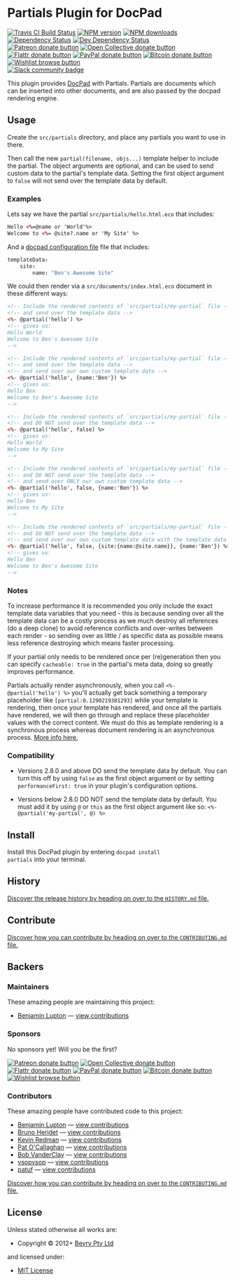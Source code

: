 <!-- TITLE/ -->

<h1>Partials Plugin for DocPad</h1>

<!-- /TITLE -->


<!-- BADGES/ -->

<span class="badge-travisci"><a href="http://travis-ci.org/docpad/docpad-plugin-partials" title="Check this project's build status on TravisCI"><img src="https://img.shields.io/travis/docpad/docpad-plugin-partials/master.svg" alt="Travis CI Build Status" /></a></span>
<span class="badge-npmversion"><a href="https://npmjs.org/package/docpad-plugin-partials" title="View this project on NPM"><img src="https://img.shields.io/npm/v/docpad-plugin-partials.svg" alt="NPM version" /></a></span>
<span class="badge-npmdownloads"><a href="https://npmjs.org/package/docpad-plugin-partials" title="View this project on NPM"><img src="https://img.shields.io/npm/dm/docpad-plugin-partials.svg" alt="NPM downloads" /></a></span>
<span class="badge-daviddm"><a href="https://david-dm.org/docpad/docpad-plugin-partials" title="View the status of this project's dependencies on DavidDM"><img src="https://img.shields.io/david/docpad/docpad-plugin-partials.svg" alt="Dependency Status" /></a></span>
<span class="badge-daviddmdev"><a href="https://david-dm.org/docpad/docpad-plugin-partials#info=devDependencies" title="View the status of this project's development dependencies on DavidDM"><img src="https://img.shields.io/david/dev/docpad/docpad-plugin-partials.svg" alt="Dev Dependency Status" /></a></span>
<br class="badge-separator" />
<span class="badge-patreon"><a href="https://patreon.com/bevry" title="Donate to this project using Patreon"><img src="https://img.shields.io/badge/patreon-donate-yellow.svg" alt="Patreon donate button" /></a></span>
<span class="badge-opencollective"><a href="https://opencollective.com/bevry" title="Donate to this project using Open Collective"><img src="https://img.shields.io/badge/open%20collective-donate-yellow.svg" alt="Open Collective donate button" /></a></span>
<span class="badge-flattr"><a href="https://flattr.com/profile/balupton" title="Donate to this project using Flattr"><img src="https://img.shields.io/badge/flattr-donate-yellow.svg" alt="Flattr donate button" /></a></span>
<span class="badge-paypal"><a href="https://bevry.me/paypal" title="Donate to this project using Paypal"><img src="https://img.shields.io/badge/paypal-donate-yellow.svg" alt="PayPal donate button" /></a></span>
<span class="badge-bitcoin"><a href="https://bevry.me/bitcoin" title="Donate once-off to this project using Bitcoin"><img src="https://img.shields.io/badge/bitcoin-donate-yellow.svg" alt="Bitcoin donate button" /></a></span>
<span class="badge-wishlist"><a href="https://bevry.me/wishlist" title="Buy an item on our wishlist for us"><img src="https://img.shields.io/badge/wishlist-donate-yellow.svg" alt="Wishlist browse button" /></a></span>
<br class="badge-separator" />
<span class="badge-slackin"><a href="https://slack.bevry.me" title="Join this project's slack community"><img src="https://slack.bevry.me/badge.svg" alt="Slack community badge" /></a></span>

<!-- /BADGES -->


This plugin provides [DocPad](https://docpad.org) with Partials. Partials are documents which can be inserted into other documents, and are also passed by the docpad rendering engine.





## Usage

Create the `src/partials` directory, and place any partials you want to use in there.

Then call the new `partial(filename, objs...)` template helper to include the partial. The object arguments are optional, and can be used to send custom data to the partial's template data. Setting the first object argument to `false` will not send over the template data by default.


### Examples

Lets say we have the partial `src/partials/hello.html.eco` that includes:

``` html
Hello <%=@name or 'World'%>
Welcome to <%= @site?.name or 'My Site' %>
```

And a [docpad configuration file](http://docpad.org) file that includes:

``` coffee
templateData:
	site:
		name: "Ben's Awesome Site"
```

We could then render via a `src/documents/index.html.eco` document in these different ways:

``` html
<!-- Include the rendered contents of `src/partials/my-partial` file -->
<!-- and send over the template data -->
<%- @partial('hello') %>
<!-- gives us:
Hello World
Welcome to Ben's Awesome Site
-->

<!-- Include the rendered contents of `src/partials/my-partial` file -->
<!-- and send over the template data -->
<!-- and send over our own custom template data -->
<%- @partial('hello', {name:'Ben'}) %>
<!-- gives us:
Hello Ben
Welcome to Ben's Awesome Site
-->

<!-- Include the rendered contents of `src/partials/my-partial` file -->
<!-- and DO NOT send over the template data -->
<%- @partial('hello', false) %>
<!-- gives us:
Hello World
Welcome to My Site
-->

<!-- Include the rendered contents of `src/partials/my-partial` file -->
<!-- and DO NOT send over the template data -->
<!-- and send over ONLY our own custom template data -->
<%- @partial('hello', false, {name:'Ben'}) %>
<!-- gives us:
Hello Ben
Welcome to My Site
-->

<!-- Include the rendered contents of `src/partials/my-partial` file -->
<!-- and DO NOT send over the template data -->
<!-- and send over our own custom template data with the template data site property -->
<%- @partial('hello', false, {site:{name:@site.name}}, {name:'Ben'}) %>
<!-- gives us:
Hello Ben
Welcome to Ben's Awesome Site
-->
```


### Notes

To increase performance it is recommended you only include the exact template data variables that you need - this is because sending over all the template data can be a costly process as we much destroy all references (do a deep clone) to avoid reference conflicts and over-writes between each render - so sending over as little / as specific data as possible means less reference destroying which means faster processing.

If your partial only needs to be rendered once per (re)generation then you can specify `cacheable: true` in the partial's meta data, doing so greatly improves performance.

Partials actually render asynchronously, when you call `<%- @partial('hello') %>` you'll actually get back something a temporary placeholder like `[partial:0.1290219301293]` while your template is rendering, then once your template has rendered, and once all the partials have rendered, we will then go through and replace these placeholder values with the correct content. We must do this as template rendering is a synchronous process whereas document rendering is an asynchronous process. [More info here.](https://github.com/docpad/docpad-plugin-partials/issues/12)


### Compatibility

- Versions 2.8.0 and above DO send the template data by default. You can turn this off by using `false` as the first object argument or by setting `performanceFirst: true` in your plugin's configuration options.

- Versions below 2.8.0 DO NOT send the template data by default. You must add it by using `@` or `this` as the first object argument like so: `<%- @partial('my-partial', @) %>`




<!-- INSTALL/ -->

<h2>Install</h2>

Install this DocPad plugin by entering <code>docpad install partials</code> into your terminal.

<!-- /INSTALL -->

<!-- HISTORY/ -->

<h2>History</h2>

<a href="https://github.com/docpad/docpad-plugin-partials/blob/master/HISTORY.md#files">Discover the release history by heading on over to the <code>HISTORY.md</code> file.</a>

<!-- /HISTORY -->


<!-- CONTRIBUTE/ -->

<h2>Contribute</h2>

<a href="https://github.com/docpad/docpad-plugin-partials/blob/master/CONTRIBUTING.md#files">Discover how you can contribute by heading on over to the <code>CONTRIBUTING.md</code> file.</a>

<!-- /CONTRIBUTE -->


<!-- BACKERS/ -->

<h2>Backers</h2>

<h3>Maintainers</h3>

These amazing people are maintaining this project:

<ul><li><a href="http://balupton.com">Benjamin Lupton</a> — <a href="https://github.com/docpad/docpad-plugin-partials/commits?author=balupton" title="View the GitHub contributions of Benjamin Lupton on repository docpad/docpad-plugin-partials">view contributions</a></li></ul>

<h3>Sponsors</h3>

No sponsors yet! Will you be the first?

<span class="badge-patreon"><a href="https://patreon.com/bevry" title="Donate to this project using Patreon"><img src="https://img.shields.io/badge/patreon-donate-yellow.svg" alt="Patreon donate button" /></a></span>
<span class="badge-opencollective"><a href="https://opencollective.com/bevry" title="Donate to this project using Open Collective"><img src="https://img.shields.io/badge/open%20collective-donate-yellow.svg" alt="Open Collective donate button" /></a></span>
<span class="badge-flattr"><a href="https://flattr.com/profile/balupton" title="Donate to this project using Flattr"><img src="https://img.shields.io/badge/flattr-donate-yellow.svg" alt="Flattr donate button" /></a></span>
<span class="badge-paypal"><a href="https://bevry.me/paypal" title="Donate to this project using Paypal"><img src="https://img.shields.io/badge/paypal-donate-yellow.svg" alt="PayPal donate button" /></a></span>
<span class="badge-bitcoin"><a href="https://bevry.me/bitcoin" title="Donate once-off to this project using Bitcoin"><img src="https://img.shields.io/badge/bitcoin-donate-yellow.svg" alt="Bitcoin donate button" /></a></span>
<span class="badge-wishlist"><a href="https://bevry.me/wishlist" title="Buy an item on our wishlist for us"><img src="https://img.shields.io/badge/wishlist-donate-yellow.svg" alt="Wishlist browse button" /></a></span>

<h3>Contributors</h3>

These amazing people have contributed code to this project:

<ul><li><a href="http://balupton.com">Benjamin Lupton</a> — <a href="https://github.com/docpad/docpad-plugin-partials/commits?author=balupton" title="View the GitHub contributions of Benjamin Lupton on repository docpad/docpad-plugin-partials">view contributions</a></li>
<li><a href="http://delapouite.com">Bruno Heridet</a> — <a href="https://github.com/docpad/docpad-plugin-partials/commits?author=Delapouite" title="View the GitHub contributions of Bruno Heridet on repository docpad/docpad-plugin-partials">view contributions</a></li>
<li><a href="iredmedia.com">Kevin Redman</a> — <a href="https://github.com/docpad/docpad-plugin-partials/commits?author=iredmedia" title="View the GitHub contributions of Kevin Redman on repository docpad/docpad-plugin-partials">view contributions</a></li>
<li><a href="http://littleglitch.io">Pat O'Callaghan</a> — <a href="https://github.com/docpad/docpad-plugin-partials/commits?author=patocallaghan" title="View the GitHub contributions of Pat O'Callaghan on repository docpad/docpad-plugin-partials">view contributions</a></li>
<li><a href="http://takitapart.com">Bob VanderClay</a> — <a href="https://github.com/docpad/docpad-plugin-partials/commits?author=takitapart" title="View the GitHub contributions of Bob VanderClay on repository docpad/docpad-plugin-partials">view contributions</a></li>
<li><a href="https://github.com/vsopvsop">vsopvsop</a> — <a href="https://github.com/docpad/docpad-plugin-partials/commits?author=vsopvsop" title="View the GitHub contributions of vsopvsop on repository docpad/docpad-plugin-partials">view contributions</a></li>
<li><a href="https://github.com/patuf">patuf</a> — <a href="https://github.com/docpad/docpad-plugin-partials/commits?author=patuf" title="View the GitHub contributions of patuf on repository docpad/docpad-plugin-partials">view contributions</a></li></ul>

<a href="https://github.com/docpad/docpad-plugin-partials/blob/master/CONTRIBUTING.md#files">Discover how you can contribute by heading on over to the <code>CONTRIBUTING.md</code> file.</a>

<!-- /BACKERS -->


<!-- LICENSE/ -->

<h2>License</h2>

Unless stated otherwise all works are:

<ul><li>Copyright &copy; 2012+ <a href="http://bevry.me">Bevry Pty Ltd</a></li></ul>

and licensed under:

<ul><li><a href="http://spdx.org/licenses/MIT.html">MIT License</a></li></ul>

<!-- /LICENSE -->
